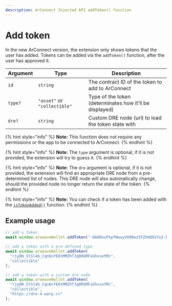 ```yaml
---
description: ArConnect Injected API addToken() function
---
```


# Add token

In the new ArConnect version, the extension only shows tokens that the user has added. Tokens can be added via the `addToken()` function, after the user has approved it.

| Argument | Type                         | Description                                             |
| -------- | ---------------------------- | ------------------------------------------------------- |
| `id`     | `string`                     | The contract ID of the token to add to ArConnect        |
| `type?`  | `"asset"` or `"collectible"` | Type of the token (determinates how it'll be displayed) |
| `dre?`   | `string`                     | Custom DRE node (url) to load the token state with      |

{% hint style="info" %}
**Note:** This function does not require any permissions or the app to be connected to ArConnect.
{% endhint %}

{% hint style="info" %}
**Note:** The `type` argument is optional, if it is not provided, the extension will try to guess it.
{% endhint %}

{% hint style="info" %}
**Note:** The `dre` argument is optional, if it is not provided, the extension will find an appropriate DRE node from a pre-determined list of nodes. This DRE node will also automatically change, should the provided node no longer return the state of the token.
{% endhint %}

{% hint style="info" %}
**Note:** You can check if a token has been added with the [`isTokenAdded()`](is-token-added.md) function.
{% endhint %}

## Example usage

```ts
// add a token
await window.arweaveWallet.addToken("-8A6RexFkpfWwuyVO98wzSFZh0d6VJuI-buTJvlwOJQ");

// add a token with a pre-defined type
await window.arweaveWallet.addToken(
  "rjyDN_VlSl4b_Cqn6nfE6tMMZhTJq0RGMFxGhvsefMc",
  "collectible"
);

// add a token with a custom dre node
await window.arweaveWallet.addToken(
  "rjyDN_VlSl4b_Cqn6nfE6tMMZhTJq0RGMFxGhvsefMc",
  "collectible",
  "https://dre-4.warp.cc"
);
```
